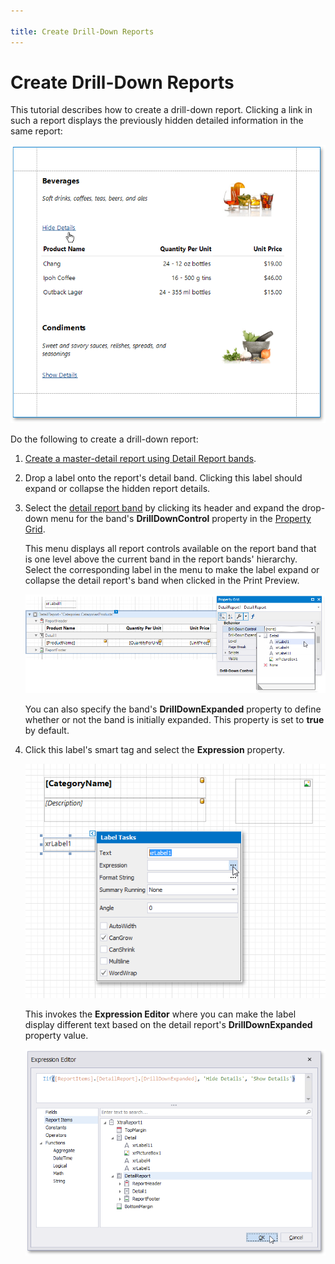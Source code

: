 ```yaml
---

title: Create Drill-Down Reports
---
```

# Create Drill-Down Reports

This tutorial describes how to create a drill-down report. Clicking a link in such a report displays the previously hidden detailed information in the same report:

![eurd-win-drill-down-report-preview](../../../../images/eurd-win-drill-down-report-preview.png)

Do the following to create a drill-down report:

1. [Create a master-detail report using Detail Report bands](..\create-popular-reports\create-a-master-detail-report-use-detail-report-bands.md).
2. Drop a label onto the report's detail band. Clicking this label should expand or collapse the hidden report details.
3. Select the [detail report band](..\introduction-to-banded-reports.md) by clicking its header and expand the drop-down menu for the band's **DrillDownControl** property in the [Property Grid](..\report-designer-tools\ui-panels\property-grid.md).
	
	This menu displays all report controls available on the report band that is one level above the current band in the report bands' hierarchy. Select the corresponding label in the menu to make the label expand or collapse the detail report's band when clicked in the Print Preview.
	
	![eurd-win-drilldown-set-drilldown-controll](../../../../images/eurd-win-drilldown-set-drilldown-control.png)
	
	You can also specify the band's **DrillDownExpanded** property to define whether or not the band is initially expanded. This property is set to **true** by default.
4. Click this label's smart tag and select the **Expression** property.
	
	![eurd-win-drill-down-report-label-smart-tag](../../../../images/eurd-win-drill-down-report-label-smart-tag.png)
	
	This invokes the **Expression Editor** where you can make the label display different text based on the detail report's **DrillDownExpanded** property value.
	
	![eurd-win-drill-down-report-expression](../../../../images/eurd-win-drill-down-report-expression.png)